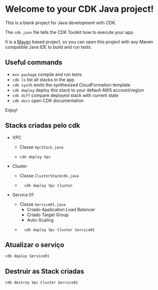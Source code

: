 # Welcome to your CDK Java project!

This is a blank project for Java development with CDK.

The `cdk.json` file tells the CDK Toolkit how to execute your app.

It is a [Maven](https://maven.apache.org/) based project, so you can open this project with any Maven compatible Java IDE to build and run tests.

## Useful commands

 * `mvn package`     compile and run tests
 * `cdk ls`          list all stacks in the app
 * `cdk synth`       emits the synthesized CloudFormation template
 * `cdk deploy`      deploy this stack to your default AWS account/region
 * `cdk diff`        compare deployed stack with current state
 * `cdk docs`        open CDK documentation

Enjoy!

## Stacks criadas pelo cdk

* VPC
    * Classe `VpcStack.java`
    * ```
      cdk deploy Vpc
      ```
* Cluster
  * Classe `ClusterStackcdk.java`
  * ```
      cdk deploy Vpc Cluster
    ```

* Service 01
  * Classe `Service01.java`
    * Criado Application Load Balancer
    * Criado Target Group
    * Auto-Scaling
  * ```
      cdk deploy Vpc Cluster Service01
    ```
    
## Atualizar o serviço
```
cdk deploy Service01
```
    
## Destruir as Stack criadas
```
cdk destroy Vpc Cluster Service01
```